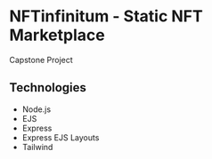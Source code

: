 # NFTinfinitum - Static NFT Marketplace

Capstone Project

## Technologies

- Node.js
- EJS
- Express
- Express EJS Layouts
- Tailwind

